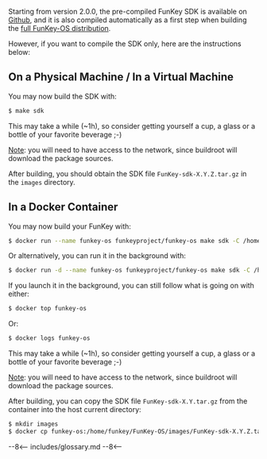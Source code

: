 Starting from version 2.0.0, the pre-compiled FunKey SDK is available
on [Github][1], and it is also compiled automatically as a first step
when building the [full FunKey-OS distribution][2].

However, if you want to compile the SDK only, here are the
instructions below:

## On a Physical Machine / In a Virtual Machine

You may now build the SDK with:

```bash
$ make sdk
```

This may take a while (~1h), so consider getting yourself
a cup, a glass or a bottle of your favorite beverage ;-)

<ins>Note</ins>: you will need to have access to the network, since
buildroot will download the package sources.

After building, you should obtain the SDK file
`FunKey-sdk-X.Y.Z.tar.gz` in the `images` directory.

## In a Docker Container

You may now build your FunKey with:
```bash
$ docker run --name funkey-os funkeyproject/funkey-os make sdk -C /home/funkey/FunKey-OS
```

Or alternatively, you can run it in the background with:
```bash
$ docker run -d --name funkey-os funkeyproject/funkey-os make sdk -C /home/funkey/FunKey-OS
```

If you launch it in the background, you can still follow what is going on with either:
```bash
$ docker top funkey-os
```
Or:

```bash
$ docker logs funkey-os
```

This may take a while (~1h), so consider getting yourself a cup, a
glass or a bottle of your favorite beverage ;-)

<ins>Note</ins>: you will need to have access to the network, since
buildroot will download the package sources.

After building, you can copy the SDK file `FunKey-sdk-X.Y.tar.gz` from
the container into the host current directory:

```bash
$ mkdir images
$ docker cp funkey-os:/home/funkey/FunKey-OS/images/FunKey-sdk-X.Y.Z.tar.gz images/
```

[1]: https://github.com/DrUm78/FunKey-OS/releases/
[2]: ../compile_distribution

--8<--
includes/glossary.md
--8<--
